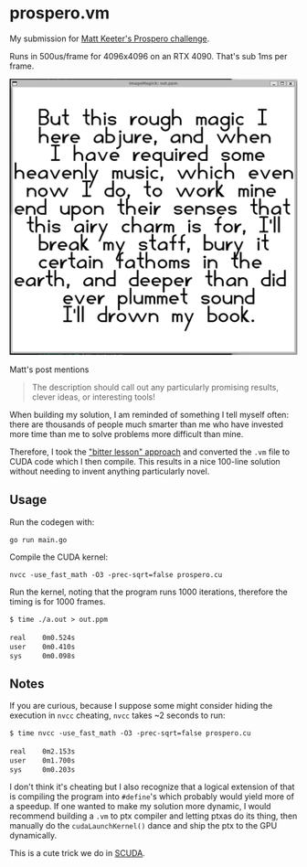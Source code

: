 # prospero.vm

My submission for [Matt Keeter's Prospero challenge](https://www.mattkeeter.com/projects/prospero/).

Runs in 500us/frame for 4096x4096 on an RTX 4090. That's sub 1ms per frame.

![prospero](output.png)

Matt's post mentions

> The description should call out any particularly promising results, clever ideas, or interesting tools!

When building my solution, I am reminded of something I tell myself often: there are thousands of people
much smarter than me who have invested more time than me to solve problems more difficult than mine.

Therefore, I took the ["bitter lesson" approach](http://www.incompleteideas.net/IncIdeas/BitterLesson.html)
and converted the `.vm` file to CUDA code which I then compile. This results in a nice 100-line solution
without needing to invent anything particularly novel.

## Usage

Run the codegen with:

```
go run main.go
```

Compile the CUDA kernel:

```
nvcc -use_fast_math -O3 -prec-sqrt=false prospero.cu
```

Run the kernel, noting that the program runs 1000 iterations, therefore the timing is for 1000 frames.

```
$ time ./a.out > out.ppm

real    0m0.524s
user    0m0.410s
sys     0m0.098s
```

## Notes

If you are curious, because I suppose some might consider hiding the execution in `nvcc` cheating,
`nvcc` takes ~2 seconds to run:

```
$ time nvcc -use_fast_math -O3 -prec-sqrt=false prospero.cu

real    0m2.153s
user    0m1.700s
sys     0m0.203s
```

I don't think it's cheating but I also recognize that a logical extension of that is compiling
the program into `#define`'s which probably would yield more of a speedup. If one wanted to make
my solution more dynamic, I would recommend building a `.vm` to ptx compiler and letting ptxas
do its thing, then manually do the `cudaLaunchKernel()` dance and ship the ptx to the GPU dynamically.

This is a cute trick we do in [SCUDA](https://github.com/kevmo314/scuda).

